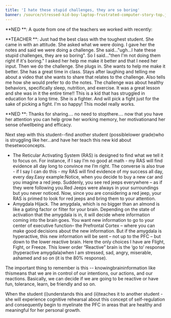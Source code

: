 ```yaml
---
title: 'I hate these stupid challenges, they are so boring'
banner: /source/stressed-kid-boy-laptop-frustrated-computer-story-top.jpg
---
```

\*\*NED \*\*: A quote from one of the teachers we worked with recently:

\*\*TEACHER \*\*: Just had the best class with the toughest student. She came in with an attitude. She asked what we were doing. I gave her the notes and said we were doing a challenge. She said..."ugh...I hate these stupid challenges, they are so boring". So I said..."then I'm not doing them right if it's boring." I asked her help me make it better and that I need her input. Then we do the challenge. She plugs in. She wants to help me make it better. She has a great time in class. Stays after laughing and telling me about a video that she wants to share that relates to the challenge. Also tells me how she would prefer to do the notes. The challenge was about healthy behaviors, specifically sleep, nutrition, and exercise. It was a great lesson and she was in it the entire time!! This is a kid that has struggled in education for a long time. She is a fighter. And will pick a fight just for the sake of picking a fight. I'm so happy! This model really works.

\*\*NED \*\*: Thanks for sharing.... no need to stopthere.... now that you have her attention you can help grow her working memory, her motivationand her sense ofwellbeing and efficacy.

Next step with this student--find another student (possiblelower grade)who is struggling like her...and have her teach this new kid about thesetwoconcepts.

* The Reticular Activating System (RAS) is designed to find what we tell it to focus on. For instance, if I say I’m no good at math - my RAS will find evidence all day long to convince me I’m right. The converse is also true - if I say I can do this - my RAS will find evidence of my success all day, every day.Easy example:Notice, when you decide to buy a new car and you imagine a red jeep. Suddenly, you see red jeeps everywhere – as if they were following you.Red Jeeps were always in your surroundings but you never noticed. Now, since you are considering a red jeep, your RAS is primed to look for red jeeps and bring them to your attention.
* Amygdala Hijack. The amygdala, which is no bigger than an almond is like a gating factor or filter for your brain. Depending on the state of activation that the amygdala is in, it will decide where information coming into the brain goes. You want new information to go to your center of executive function– the Prefrontal Cortex – where you can make good decisions about the new information. But if the amygdala is hyperactive, this new information will be sent – not up to the PFC – but down to the lower reactive brain. Here the only choices I have are Flight, Fight, or Freeze. This lower order “Reactive” brain is the ‘go to’ response (hyperactive amygdala)when I am stressed, sad, angry, miserable, ashamed and so on (it is the 80% response).

The important thing to remember is this -- knowingbraininformation like thismeans that we are in control of our intentions, our actions, and our reactions. Basically, we can decide if we are going to be reactive or have fun, tolerance, learn, be friendly and so on.

When the student (i)understands this and (ii)teaches it to another student - she will experience cognitive rehearsal about this concept of self-regulation and consequently begin to myelinate the PFC in areas that are healthy and meaningful for her personal growth.
